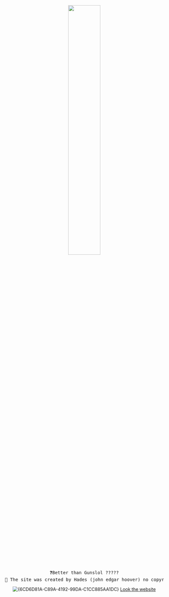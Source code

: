 <div align="center">
<img src="https://readme-typing-svg.demolab.com/?font=Roboto+Slab&pause=1000&color=0e37eff&center=true&random=true&lines=Better+Guns+lol;%26+Full,+Javascript,+Html,+CSS" width="45%" />
<br><br>
<pre>
❓Better than Gunslol ?????
📢 The site was created by Hades (john_edgar_hoover) no copyright please.
</pre>
  
![{6CD6D81A-C89A-4192-99DA-C1CC885AA1DC}](https://github.com/user-attachments/assets/5b749a5a-0e4f-4c38-bd30-709d73fca581) 
[Look the website](https://github.com/JohnEdgarHoover/BetterGunslol/raw/main/BetterGunslol/videogithub.mp4)
</div>

